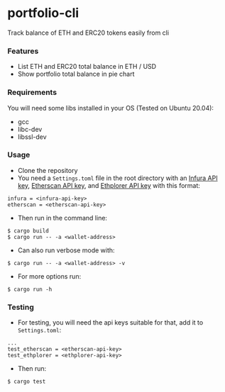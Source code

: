 portfolio-cli
==============

Track balance of ETH and ERC20 tokens easily from cli

### Features

- List ETH and ERC20 total balance in ETH / USD
- Show portfolio total balance in pie chart

### Requirements

You will need some libs installed in your OS (Tested on Ubuntu 20.04):

- gcc
- libc-dev
- libssl-dev

### Usage

- Clone the repository
- You need a `Settings.toml` file in the root directory with an [Infura API key](https://infura.io/docs/gettingStarted/authentication), [Etherscan API key](https://info.etherscan.com/etherscan-developer-api-key/), and [Ethplorer API key](https://github.com/EverexIO/Ethplorer/wiki/ethplorer-api) with this format:

```
infura = <infura-api-key>
etherscan = <etherscan-api-key>
```

- Then run in the command line:

```
$ cargo build
$ cargo run -- -a <wallet-address>
```

- Can also run verbose mode with:

```
$ cargo run -- -a <wallet-address> -v
```

- For more options run:

```
$ cargo run -h
```

### Testing

- For testing, you will need the api keys suitable for that, add it to `Settings.toml`:

```
...
test_etherscan = <etherscan-api-key>
test_ethplorer = <ethplorer-api-key>
```

- Then run:

```
$ cargo test
```
